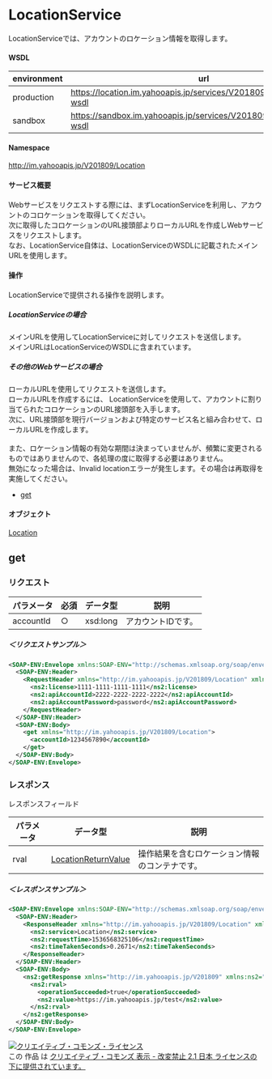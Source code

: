 # LocationService
LocationServiceでは、アカウントのロケーション情報を取得します。
#### WSDL
| environment | url |
|---|---|
| production  | https://location.im.yahooapis.jp/services/V201809/LocationService?wsdl|
| sandbox  | https://sandbox.im.yahooapis.jp/services/V201809/LocationService?wsdl|

#### Namespace
http://im.yahooapis.jp/V201809/Location

#### サービス概要
Webサービスをリクエストする際には、まずLocationServiceを利用し、アカウントのコロケーションを取得してください。<br>
次に取得したコロケーションのURL接頭部よりローカルURLを作成しWebサービスをリクエストします。<br>
なお、LocationService自体は、LocationServiceのWSDLに記載されたメインURLを使用します。

#### 操作
LocationServiceで提供される操作を説明します。

##### LocationServiceの場合
メインURLを使用してLocationServiceに対してリクエストを送信します。<br>
メインURLはLocationServiceのWSDLに含まれています。

##### その他のWebサービスの場合
ローカルURLを使用してリクエストを送信します。<br>
ローカルURLを作成するには、 LocationServiceを使用して、アカウントに割り当てられたコロケーションのURL接頭部を入手します。<br>
次に、URL接頭部を現行バージョンおよび特定のサービス名と組み合わせて、ローカルURLを作成します。<br>
<br>
また、ロケーション情報の有効な期間は決まっていませんが、頻繁に変更されるものではありませんので、各処理の度に取得する必要はありません。<br>
無効になった場合は、Invalid locationエラーが発生します。その場合は再取得を実施してください。

+ [get](#get)

#### オブジェクト
[Location](../data/Location)

## get

### リクエスト

| パラメータ | 必須 | データ型 | 説明 |
|---|---|---|---|
| accountId | ○ | xsd:long | アカウントIDです。 |

##### ＜リクエストサンプル＞
```xml
<SOAP-ENV:Envelope xmlns:SOAP-ENV="http://schemas.xmlsoap.org/soap/envelope/">
  <SOAP-ENV:Header>
    <RequestHeader xmlns="http://im.yahooapis.jp/V201809/Location" xmlns:ns2="http://im.yahooapis.jp/V201809">
      <ns2:license>1111-1111-1111-1111</ns2:license>
      <ns2:apiAccountId>2222-2222-2222-2222</ns2:apiAccountId>
      <ns2:apiAccountPassword>password</ns2:apiAccountPassword>
    </RequestHeader>
  </SOAP-ENV:Header>
  <SOAP-ENV:Body>
    <get xmlns="http://im.yahooapis.jp/V201809/Location">
      <accountId>1234567890</accountId>
    </get>
  </SOAP-ENV:Body>
</SOAP-ENV:Envelope>
```

### レスポンス
レスポンスフィールド

| パラメータ | データ型 | 説明 |
|---|---|---|
| rval | [LocationReturnValue](../data/Location/LocationReturnValue.md) | 操作結果を含むロケーション情報のコンテナです。 | error | [Error](../data/Common/Error.md) | エラーです。 |

##### ＜レスポンスサンプル＞
```xml
<SOAP-ENV:Envelope xmlns:SOAP-ENV="http://schemas.xmlsoap.org/soap/envelope/">
  <SOAP-ENV:Header>
    <ResponseHeader xmlns="http://im.yahooapis.jp/V201809/Location" xmlns:ns2="http://im.yahooapis.jp/V201809">
      <ns2:service>Location</ns2:service>
      <ns2:requestTime>1536568325106</ns2:requestTime>
      <ns2:timeTakenSeconds>0.2671</ns2:timeTakenSeconds>
    </ResponseHeader>
  </SOAP-ENV:Header>
  <SOAP-ENV:Body>
    <ns2:getResponse xmlns="http://im.yahooapis.jp/V201809" xmlns:ns2="http://im.yahooapis.jp/V201809/Location">
      <ns2:rval>
        <operationSucceeded>true</operationSucceeded>
        <ns2:value>https://im.yahooapis.jp/test</ns2:value>
      </ns2:rval>
    </ns2:getResponse>
  </SOAP-ENV:Body>
</SOAP-ENV:Envelope>
```

<a rel="license" href="http://creativecommons.org/licenses/by-nd/2.1/jp/"><img alt="クリエイティブ・コモンズ・ライセンス" style="border-width:0" src="https://i.creativecommons.org/l/by-nd/2.1/jp/88x31.png" /></a><br />この 作品 は <a rel="license" href="http://creativecommons.org/licenses/by-nd/2.1/jp/">クリエイティブ・コモンズ 表示 - 改変禁止 2.1 日本 ライセンスの下に提供されています。</a>
